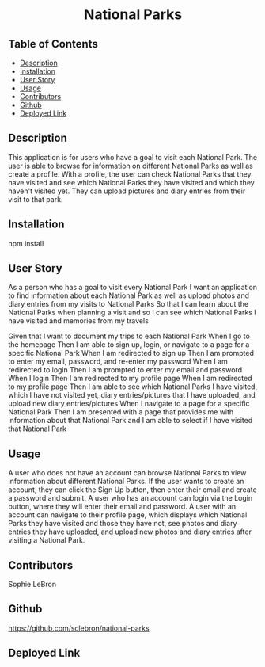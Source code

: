 <h1 align='center'>National Parks</h1>

## Table of Contents

- [Description](#description)
- [Installation](#installation)
- [User Story](#user_story)
- [Usage](#usage)
- [Contributors](#contributors)
- [Github](#github)
- [Deployed Link](#deployed_link)

## Description

This application is for users who have a goal to visit each National Park. The user is able to browse for information on different National Parks as well as create a profile. With a profile, the user can check National Parks that they have visited and see which National Parks they have visited and which they haven't visited yet. They can upload pictures and diary entries from their visit to that park.

## Installation

npm install

## User Story

As a person who has a goal to visit every National Park
I want an application to find information about each National Park as well as upload photos and diary entries from my visits to National Parks
So that I can learn about the National Parks when planning a visit and so I can see which National Parks I have visited and memories from my travels

Given that I want to document my trips to each National Park
When I go to the homepage
Then I am able to sign up, login, or navigate to a page for a specific National Park
When I am redirected to sign up
Then I am prompted to enter my email, password, and re-enter my password
When I am redirected to login 
Then I am prompted to enter my email and password
When I login
Then I am redirected to my profile page
When I am redirected to my profile page
Then I am able to see which National Parks I have visited, which I have not visited yet, diary entries/pictures that I have uploaded, and upload new diary entries/pictures
When I navigate to a page for a specific National Park
Then I am presented with a page that provides me with information about that National Park and I am able to select if I have visited that National Park

## Usage

A user who does not have an account can browse National Parks to view information about different National Parks. If the user wants to create an account, they can click the Sign Up button, then enter their email and create a password and submit.
A user who has an account can login via the Login button, where they will enter their email and password. A user with an account can navigate to their profile page, which displays which National Parks they have visited and those they have not, see photos and diary entries they have uploaded, and upload new photos and diary entries after visiting a National Park.

## Contributors 

Sophie LeBron

## Github

https://github.com/sclebron/national-parks

## Deployed Link